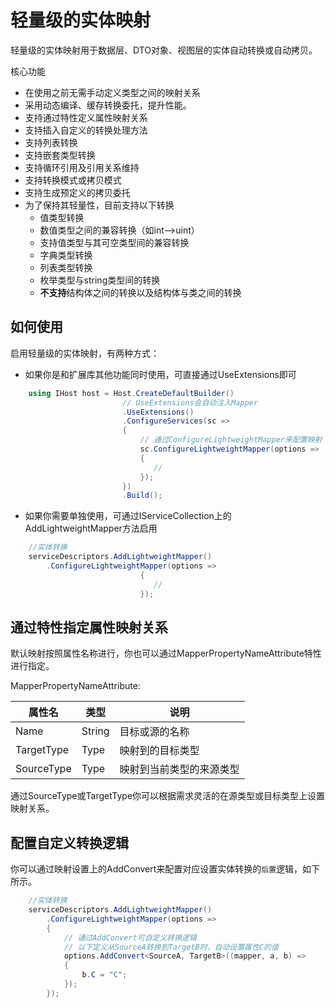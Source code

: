 # 轻量级的实体映射

轻量级的实体映射用于数据层、DTO对象、视图层的实体自动转换或自动拷贝。

核心功能

- 在使用之前无需手动定义类型之间的映射关系
- 采用动态编译、缓存转换委托，提升性能。
- 支持通过特性定义属性映射关系
- 支持插入自定义的转换处理方法
- 支持列表转换
- 支持嵌套类型转换
- 支持循环引用及引用关系维持
- 支持转换模式或拷贝模式
- 支持生成预定义的拷贝委托
- 为了保持其轻量性，目前支持以下转换
  - 值类型转换
  - 数值类型之间的兼容转换（如int-->uint）
  - 支持值类型与其可空类型间的兼容转换
  - 字典类型转换
  - 列表类型转换
  - 枚举类型与string类型间的转换
  - **不支持**结构体之间的转换以及结构体与类之间的转换

## 如何使用

启用轻量级的实体映射，有两种方式：

- 如果你是和扩展库其他功能同时使用，可直接通过UseExtensions即可

```c#
    using IHost host = Host.CreateDefaultBuilder()
                         // UseExtensions会自动注入Mapper
                         .UseExtensions()
                         .ConfigureServices(sc =>
                         {
                             // 通过ConfigureLightweightMapper来配置映射
                             sc.ConfigureLightweightMapper(options =>
                             {
                                //
                             });
                         })
                         .Build();
```

- 如果你需要单独使用，可通过IServiceCollection上的AddLightweightMapper方法启用

```c#
    //实体转换
    serviceDescriptors.AddLightweightMapper()
        .ConfigureLightweightMapper(options =>
                             {
                                //
                             });
```

## 通过特性指定属性映射关系

默认映射按照属性名称进行，你也可以通过MapperPropertyNameAttribute特性进行指定。

MapperPropertyNameAttribute:

| 属性名 | 类型 | 说明 |
| ----- | ---- | ---- |
| Name | String | 目标或源的名称 |
| TargetType | Type | 映射到的目标类型 |
| SourceType | Type | 映射到当前类型的来源类型 |

通过SourceType或TargetType你可以根据需求灵活的在源类型或目标类型上设置映射关系。

## 配置自定义转换逻辑

你可以通过映射设置上的AddConvert来配置对应设置实体转换的`后置`逻辑，如下所示。

```c#
    //实体转换
    serviceDescriptors.AddLightweightMapper()
        .ConfigureLightweightMapper(options =>
        {
            // 通过AddConvert可自定义转换逻辑
            // 以下定义从SourceA转换到TargetB时，自动设置属性C的值
            options.AddConvert<SourceA, TargetB>((mapper, a, b) =>
            {
                b.C = "C";
            });
        });
```

